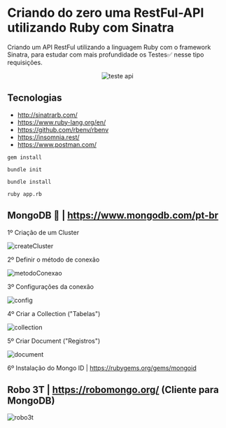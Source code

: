 # Criando do zero uma RestFul-API utilizando Ruby com Sinatra
Criando um API RestFul utilizando a linguagem Ruby com o framework Sinatra, para estudar com mais profundidade os Testes✅ nesse tipo requisições.

<div align="center">

![teste api](https://user-images.githubusercontent.com/990877/131255944-7b66bd77-bc74-493d-ba21-3bde8cd9dc34.jpeg)
  
</div>
  
  ## Tecnologias
  
  * http://sinatrarb.com/
  * https://www.ruby-lang.org/en/
  * https://github.com/rbenv/rbenv
  * https://insomnia.rest/
  * https://www.postman.com/
  
```shell script
gem install
```
```shell script
bundle init
```
```shell script
bundle install
```
```shell script
ruby app.rb
```

## MongoDB 🍃 | https://www.mongodb.com/pt-br

1º Criação de um Cluster

![createCluster](https://user-images.githubusercontent.com/990877/131267256-6f567f3f-fb86-4b05-bc0c-d5c017ce7160.png)

2º Definir o método de conexão

![metodoConexao](https://user-images.githubusercontent.com/990877/131267404-65c54fdb-4acc-4df2-b3cc-af164a244239.png)

3º Configurações da conexão

![config](https://user-images.githubusercontent.com/990877/131267423-c080a5b8-d216-4f97-a150-605e271bc507.png)

4º Criar a Collection ("Tabelas")

![collection](https://user-images.githubusercontent.com/990877/131267456-757061af-40e2-4ac0-b141-77924b74a85c.png)

5º Criar Document ("Registros")

![document](https://user-images.githubusercontent.com/990877/131267502-c38b5440-6e97-4dc0-b3b3-9663986f065f.png)

6º Instalação do Mongo ID | https://rubygems.org/gems/mongoid

##

## Robo 3T | https://robomongo.org/ (Cliente para MongoDB)

![robo3t](https://user-images.githubusercontent.com/990877/131267550-711da47e-910b-4397-912e-ebc66e28d80b.png)

